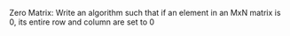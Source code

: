 Zero Matrix: Write an algorithm such that if an element in an MxN matrix is 0, its entire row and column are set to 0
